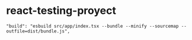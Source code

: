 # react-testing-proyect
    "build": "esbuild src/app/index.tsx --bundle --minify --sourcemap --outfile=dist/bundle.js",
